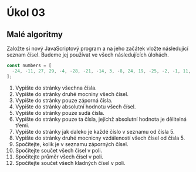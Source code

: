 # Úkol 03

## Malé algoritmy

Založte si nový JavaScriptový program a na jeho začátek vložte následující seznam čísel. Budeme jej používat ve všech následujících úlohách.

```js
const numbers = [
  -24, -11, 27, 29, -4, -28, -21, -14, 3, -8, 24, 19, -25, -2, -1, 11, 32, -31, 5
];
```

1. Vypište do stránky všechna čísla.
2. Vypište do stránky druhé mocniny všech čísel.
3. Vypište do stránky pouze záporná čísla.
4. Vypište do stránky absolutní hodnotu všech čísel.
5. Vypište do stránky pouze sudá čísla.
6. Vypište do stránky pouze ta čísla, jejíchž absolutní hodnota je dělitelná třemi.
7. Vypište do stránky jak daleko je každé číslo v seznamu od čísla 5.
8. Vypište do stránky druhé mocnicny vzdáleností všech čísel od čísla 5.
9. Spočítejte, kolik je v seznamu záporných čísel.
10. Spočítejte součet všech čísel v poli.
11. Spočítejte průměr všech čísel v poli.
12. Spočítejte součet všech kladných čísel v poli.